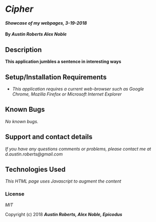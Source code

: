 # _Cipher_

#### _Showcase of my webpages, 3-19-2018_

#### By _**Austin Roberts** **Alex Noble**_

## Description

__This application jumbles a sentence in interesting ways__

## Setup/Installation Requirements

* _This application requires a current web-browser such as Google Chrome, Mozilla Firefox or Microsoft Internet Explorer_

## Known Bugs

_No known bugs._

## Support and contact details

_If you have any questions comments or problems, please contact me at d.austin.roberts@gmail.com_

## Technologies Used

_This HTML page uses Javascript to augment the content_

### License

*MIT*

Copyright (c) 2018 **_Austin Roberts, Alex Noble, Epicodus_**
